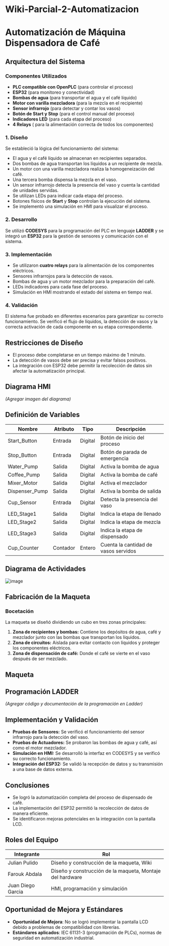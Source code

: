 # Wiki-Parcial-2-Automatizacion
# Automatización de Máquina Dispensadora de Café


## Arquitectura del Sistema
### Componentes Utilizados
- **PLC compatible con OpenPLC** (para controlar el proceso)
- **ESP32** (para monitoreo y conectividad)
- **Bombas de agua** (para transportar el agua y el café líquido)
- **Motor con varilla mezcladora** (para la mezcla en el recipiente)
- **Sensor infrarrojo** (para detectar y contar los vasos)
- **Botón de Start y Stop** (para el control manual del proceso)
- **Indicadores LED** (para cada etapa del proceso)
- **4 Relays** ( para la alimentación correcta de todos los componentes)
### 1. Diseño
Se estableció la lógica del funcionamiento del sistema:
- El agua y el café líquido se almacenan en recipientes separados.
- Dos bombas de agua transportan los líquidos a un recipiente de mezcla.
- Un motor con una varilla mezcladora realiza la homogeneización del café.
- Una tercera bomba dispensa la mezcla en el vaso.
- Un sensor infrarrojo detecta la presencia del vaso y cuenta la cantidad de unidades servidas.
- Se utilizan LEDs para indicar cada etapa del proceso.
- Botones físicos de **Start** y **Stop** controlan la ejecución del sistema.
- Se implementó una simulación en HMI para visualizar el proceso.

### 2. Desarrollo
Se utilizó **CODESYS** para la programación del PLC en lenguaje **LADDER** y se integró un **ESP32** para la gestión de sensores y comunicación con el sistema.

### 3. Implementación
- Se utilizaron **cuatro relays** para la alimentación de los componentes eléctricos.
- Sensores infrarrojos para la detección de vasos.
- Bombas de agua y un motor mezclador para la preparación del café.
- LEDs indicadores para cada fase del proceso.
- Simulación en HMI mostrando el estado del sistema en tiempo real.

### 4. Validación
El sistema fue probado en diferentes escenarios para garantizar su correcto funcionamiento. Se verificó el flujo de líquidos, la detección de vasos y la correcta activación de cada componente en su etapa correspondiente.

## Restricciones de Diseño
- El proceso debe completarse en un tiempo máximo de 1 minuto.
- La detección de vasos debe ser precisa y evitar falsos positivos.
- La integración con ESP32 debe permitir la recolección de datos sin afectar la automatización principal.

## Diagrama HMI
_(Agregar imagen del diagrama)_

## Definición de Variables
| Nombre | Atributo | Tipo | Descripción |
|--------|----------|------|-------------|
| Start_Button | Entrada | Digital | Botón de inicio del proceso |
| Stop_Button | Entrada | Digital | Botón de parada de emergencia |
| Water_Pump | Salida | Digital | Activa la bomba de agua |
| Coffee_Pump | Salida | Digital | Activa la bomba de café |
| Mixer_Motor | Salida | Digital | Activa el mezclador |
| Dispenser_Pump | Salida | Digital | Activa la bomba de salida |
| Cup_Sensor | Entrada | Digital | Detecta la presencia del vaso |
| LED_Stage1 | Salida | Digital | Indica la etapa de llenado |
| LED_Stage2 | Salida | Digital | Indica la etapa de mezcla |
| LED_Stage3 | Salida | Digital | Indica la etapa de dispensado |
| Cup_Counter | Contador | Entero | Cuenta la cantidad de vasos servidos |

## Diagrama de Actividades
![image](https://github.com/user-attachments/assets/b9a96d61-5f3d-4f70-941f-7eeb68ecad50)

## Fabricación de la Maqueta

### Bocetación
La maqueta se diseñó dividiendo un cubo en tres zonas principales:
1. **Zona de recipientes y bombas:** Contiene los depósitos de agua, café y mezclador junto con las bombas que transportan los líquidos.
2. **Zona de circuitos:** Aislada para evitar contacto con líquidos y proteger los componentes eléctricos.
3. **Zona de dispensación de café:** Donde el café se vierte en el vaso después de ser mezclado.

## Maqueta 


## Programación LADDER
_(Agregar código y documentación de la programación en Ladder)_

## Implementación y Validación
- **Pruebas de Sensores:** Se verificó el funcionamiento del sensor infrarrojo para la detección del vaso.
- **Pruebas de Actuadores:** Se probaron las bombas de agua y café, así como el motor mezclador.
- **Simulación en HMI:** Se desarrolló la interfaz en CODESYS y se verificó su correcto funcionamiento.
- **Integración del ESP32:** Se validó la recepción de datos y su transmisión a una base de datos externa.

## Conclusiones
- Se logró la automatización completa del proceso de dispensado de café.
- La implementación del ESP32 permitió la recolección de datos de manera eficiente.
- Se identificaron mejoras potenciales en la integración con la pantalla LCD.
##  Roles del Equipo

| Integrante | Rol |
|------------|-----|
| Julian Pulido | Diseño y construcción de la maqueta, Wiki |  
| Farouk Abdala | Diseño y construcción de la maqueta, Montaje del hardware | 
| Juan Diego Garcia | HMI, programación y simulación |  


##  Oportunidad de Mejora y Estándares
- **Oportunidad de Mejora**: No se logró implementar la pantalla LCD debido a problemas de compatibilidad con librerías.
- **Estándares aplicados**: IEC 61131-3 (programación de PLCs), normas de seguridad en automatización industrial.
